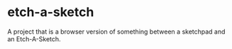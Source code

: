 # etch-a-sketch

A project that is a browser version of something between a sketchpad and an Etch-A-Sketch.
